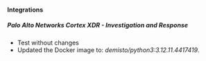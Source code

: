 
#### Integrations

##### Palo Alto Networks Cortex XDR - Investigation and Response

- Test without changes
- Updated the Docker image to: *demisto/python3:3.12.11.4417419*.